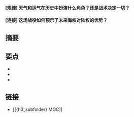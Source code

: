#### [规律] 天气和运气在历史中扮演什么角色？还是战术决定一切？


#### [连接] 这场战役如何预示了未来海权对陆权的优势？


## 摘要


## 要点

- 
- 
- 

## 链接

- [[{h3_subfolder} MOC]]
